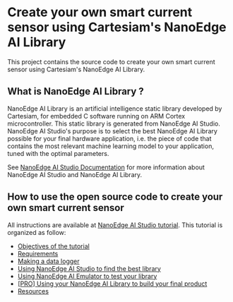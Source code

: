 # Create your own smart current sensor using Cartesiam's NanoEdge AI Library
This project contains the source code to create your own smart current sensor using Cartesiam's NanoEdge AI Library.

## What is NanoEdge AI Library ?
NanoEdge AI Library is an artificial intelligence static library developed by Cartesiam, for embedded C software running on ARM Cortex microcontroller. This static library is generated from NanoEdge AI Studio.
NanoEdge AI Studio's purpose is to select the best NanoEdge AI Library possible for your final hardware application, i.e. the piece of code that contains the most relevant machine learning model to your application, tuned with the optimal parameters.

See [NanoEdge AI Studio Documentation](https://cartesiam-neai-docs.readthedocs-hosted.com/en/latest/) for more information about NanoEdge AI Studio and NanoEdge AI Library.

## How to use the open source code to create your own smart current sensor
All instructions are available at [NanoEdge AI Studio tutorial](https://cartesiam-neai-docs.readthedocs-hosted.com/en/latest/).
This tutorial is organized as follow:
* [Objectives of the tutorial]()
* [Requirements]()
* [Making a data logger]()
* [Using NanoEdge AI Studio to find the best library]()
* [Using NanoEdge AI Emulator to test your library]()
* [[PRO] Using your NanoEdge AI Library to build your final product]()
* [Resources]()
